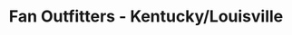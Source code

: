 ---
title: "Fan Outfitters - Kentucky/Louisville"
url: /louisville/fan-outfitters-kentucky-louisville/
shop: clothes
---